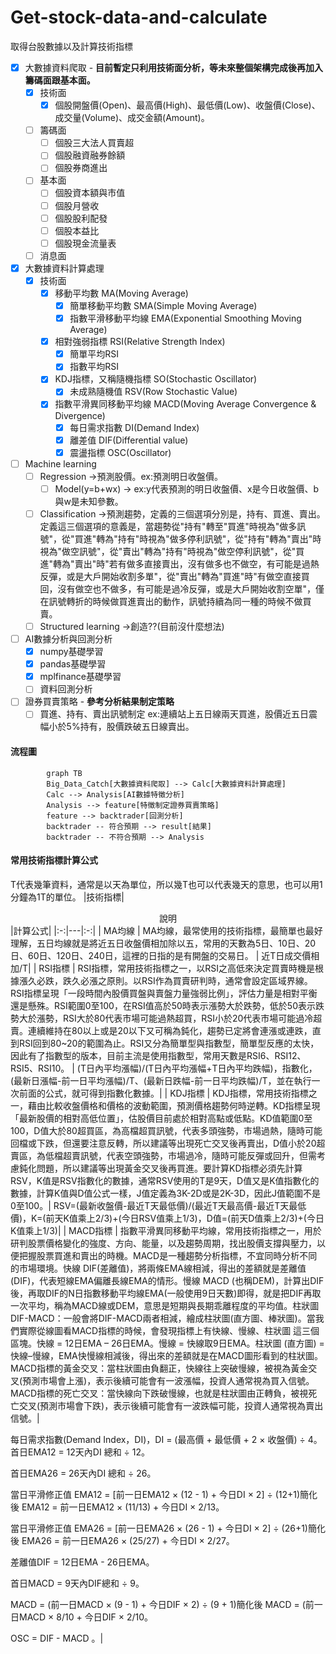 # Get-stock-data-and-calculate
取得台股數據以及計算技術指標
- [x] 大數據資料爬取 - **目前暫定只利用技術面分析，等未來整個架構完成後再加入籌碼面跟基本面。**
  - [x] 技術面 
    - [x] 個股開盤價(Open)、最高價(High)、最低價(Low)、收盤價(Close)、成交量(Volume)、成交金額(Amount)。
  - [ ] 籌碼面
    - [ ] 個股三大法人買賣超
    - [ ] 個股融資融券餘額
    - [ ] 個股券商進出
  - [ ] 基本面
    - [ ] 個股資本額與市值
    - [ ] 個股月營收
    - [ ] 個股股利配發
    - [ ] 個股本益比
    - [ ] 個股現金流量表 
  - [ ] 消息面 
- [x] 大數據資料計算處理
  - [x] 技術面
    - [x] 移動平均數 MA(Moving Average)
      - [x] 簡單移動平均數 SMA(Simple Moving Average)
      - [x] 指數平滑移動平均線 EMA(Exponential Smoothing Moving Average)
    - [x] 相對強弱指標 RSI(Relative Strength Index)
      - [x] 簡單平均RSI
      - [x] 指數平均RSI
    - [x] KDJ指標，又稱隨機指標 SO(Stochastic Oscillator)
      - [x] 未成熟隨機值 RSV(Row Stochastic Value)
    - [x] 指數平滑異同移動平均線 MACD(Moving Average Convergence & Divergence)
      - [x] 每日需求指數 DI(Demand Index)
      - [x] 離差值 DIF(Differential value)
      - [x] 震盪指標 OSC(Oscillator)
- [ ] Machine learning
  - [ ] Regression ->預測股價。ex:預測明日收盤價。
    - [ ] Model(y=b+wx) -> ex:y代表預測的明日收盤價、x是今日收盤價、b與w是未知參數。
  - [ ] Classification ->預測趨勢，定義的三個選項分別是，持有、買進、賣出。定義這三個選項的意義是，當趨勢從"持有"轉至"買進"時視為"做多訊號"，從"買進"轉為"持有"時視為"做多停利訊號"，從"持有"轉為"賣出"時視為"做空訊號"，從"賣出"轉為"持有"時視為"做空停利訊號"，從"買進"轉為"賣出"時"若有做多直接賣出，沒有做多也不做空，有可能是過熱反彈，或是大戶開始收割多單"，從"賣出"轉為"買進"時"有做空直接買回，沒有做空也不做多，有可能是過冷反彈，或是大戶開始收割空單"，僅在訊號轉折的時候做買進賣出的動作，訊號持續為同一種的時候不做買賣。
  - [ ] Structured learning ->創造??(目前沒什麼想法)
- [ ] AI數據分析與回測分析
  - [x] numpy基礎學習
  - [x] pandas基礎學習
  - [x] mplfinance基礎學習
  - [ ] 資料回測分析
- [ ] 證券買賣策略 - **參考分析結果制定策略**
  - [ ] 買進、持有、賣出訊號制定 ex:連續站上五日線兩天買進，股價近五日震幅小於5%持有，股價跌破五日線賣出。

#### 流程圖
```mermaid
        graph TB
        Big_Data_Catch[大數據資料爬取] --> Calc[大數據資料計算處理]
        Calc --> Analysis[AI數據特徵分析]
        Analysis --> feature[特徵制定證券買賣策略]
        feature --> backtrader[回測分析]
        backtrader -- 符合預期 --> result[結果]
        backtrader -- 不符合預期 --> Analysis
```
#### 常用技術指標計算公式
T代表幾筆資料，通常是以天為單位，所以幾T也可以代表幾天的意思，也可以用1分鐘為1T的單位。
|技術指標|<center>說明</center>|計算公式|
|:-:|---|:-:|
| MA均線  | MA均線，最常使用的技術指標，最簡單也最好理解，五日均線就是將近五日收盤價相加除以五，常用的天數為5日、10日、20日、60日、120日、240日，這裡的日指的是有開盤的交易日。  | 近T日成交價相加/T|
| RSI指標  | RSI指標，常用技術指標之一，以RSI之高低來決定買賣時機是根據漲久必跌，跌久必漲之原則。以RSI作為買賣研判時，通常會設定區域界線。RSI指標呈現「一段時間內股價買盤與賣盤力量強弱比例」，評估力量是相對平衡還是懸殊。RSI範圍0至100，在RSI值高於50時表示漲勢大於跌勢，低於50表示跌勢大於漲勢，RSI大於80代表市場可能過熱超買，RSI小於20代表市場可能過冷超賣。連續維持在80以上或是20以下又可稱為鈍化，趨勢已定將會連漲或連跌，直到RSI回到80~20的範圍為止。RSI又分為簡單型與指數型，簡單型反應的太快，因此有了指數型的版本，目前主流是使用指數型，常用天數是RSI6、RSI12、RSI5、RSI10。  | (T日內平均漲幅)/(T日內平均漲幅+T日內平均跌幅)，指數化，(最新日漲幅-前一日平均漲幅)/T、(最新日跌幅-前一日平均跌幅)/T，並在執行一次前面的公式，就可得到指數化數據。|
| KDJ指標   | KDJ指標，常用技術指標之一，藉由比較收盤價格和價格的波動範圍，預測價格趨勢何時逆轉。KD指標呈現「最新股價的相對高低位置」，估股價目前處於相對高點或低點。KD值範圍0至100，D值大於80超買區，為高檔超買訊號，代表多頭強勢，市場過熱，隨時可能回檔或下跌，但還要注意反轉，所以建議等出現死亡交叉後再賣出，D值小於20超賣區，為低檔超賣訊號，代表空頭強勢，市場過冷，隨時可能反彈或回升，但需考慮鈍化問題，所以建議等出現黃金交叉後再買進。要計算KD指標必須先計算RSV，K值是RSV指數化的數據，通常RSV使用的T是9天，D值又是K值指數化的數據，計算K值與D值公式一樣，J值定義為3K-2D或是2K-3D，因此J值範圍不是0至100。| RSV=(最新收盤價-最近T天最低價)/(最近T天最高價-最近T天最低價)，K=(前天K值乘上2/3)+(今日RSV值乘上1/3)，D值=(前天D值乘上2/3)+(今日K值乘上1/3)|
| MACD指標  | 指數平滑異同移動平均線，常用技術指標之一，用於研判股票價格變化的強度、方向、能量，以及趨勢周期，找出股價支撐與壓力，以便把握股票買進和賣出的時機。MACD是一種趨勢分析指標，不宜同時分析不同的市場環境。快線 DIF(差離值)，將兩條EMA線相減，得出的差額就是差離值(DIF)，代表短線EMA偏離長線EMA的情形。慢線 MACD (也稱DEM)，計算出DIF後，再取DIF的N日指數移動平均線EMA(一般使用9日天數)即得，就是把DIF再取一次平均，稱為MACD線或DEM，意思是短期與長期乖離程度的平均值。柱狀圖 DIF-MACD：一般會將DIF-MACD兩者相減，繪成柱狀圖(直方圖、棒狀圖)。當我們實際從線圖看MACD指標的時候，會發現指標上有快線、慢線、柱狀圖 這三個區塊。快線 = 12日EMA – 26日EMA。慢線 = 快線取9日EMA。柱狀圖 (直方圖) = 快線–慢線，EMA快慢線相減後，得出來的差額就是在MACD圖形看到的柱狀圖。MACD指標的黃金交叉：當柱狀圖由負翻正，快線往上突破慢線，被視為黃金交叉(預測市場會上漲)，表示後續可能會有一波漲幅，投資人通常視為買入信號。MACD指標的死亡交叉：當快線向下跌破慢線，也就是柱狀圖由正轉負，被視死亡交叉(預測市場會下跌)，表示後續可能會有一波跌幅可能，投資人通常視為賣出信號。|<p>每日需求指數(Demand Index，DI)，DI = (最高價 + 最低價 + 2 × 收盤價) ÷ 4。首日EMA12 = 12天內DI 總和 ÷ 12。</p><p>首日EMA26 = 26天內DI 總和 ÷ 26。</p><p>當日平滑修正值 EMA12 = [前一日EMA12 × (12 - 1) + 今日DI × 2] ÷ (12+1)簡化後 EMA12 = 前一日EMA12 × (11/13) + 今日DI × 2/13。</p><p>當日平滑修正值 EMA26 = [前一日EMA26 × (26 - 1) + 今日DI × 2] ÷ (26+1)簡化後 EMA26 = 前一日EMA26 × (25/27) + 今日DI × 2/27。</p><p>差離值DIF = 12日EMA - 26日EMA。</p><p>首日MACD = 9天內DIF總和 ÷ 9。</p><p>MACD = (前一日MACD × (9 - 1) + 今日DIF × 2) ÷ (9 + 1)簡化後 MACD = (前一日MACD × 8/10 + 今日DIF × 2/10。</p>OSC = DIF - MACD 。|
